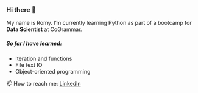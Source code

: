 ### Hi there 👋 


My name is Romy. I’m currently learning Python as part of a bootcamp for **Data Scientist** at CoGrammar. 

##### So far I have learned: 
* Iteration and functions 
* File text IO 
* Object-oriented programming 


📫 How to reach me: [LinkedIn](https://www.linkedin.com/in/r-b-6403a92b8?trk=contact-info)
 
<!--
**ro-iterate/ro-iterate** is a ✨ _special_ ✨ repository because its `README.md` (this file) appears on your GitHub profile.

Here are some ideas to get you started:

- 🔭 I’m currently working on ...
- 🌱 I’m currently learning ...
- 👯 I’m looking to collaborate on ...
- 🤔 I’m looking for help with ...
- 💬 Ask me about ...
- 📫 How to reach me: ...
- 😄 Pronouns: ...
- ⚡ Fun fact: ...


